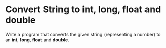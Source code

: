 # Convert String to int, long, float and double
Write a program that converts the given string (representing a number) to an **int**, **long**, **float** and **double**.